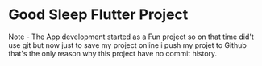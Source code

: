 # Good Sleep Flutter Project
Note - The App development started as a Fun project so on that time did't use git but now just to save my project online i push my projet to Github that's the only reason why this project have no commit history.
